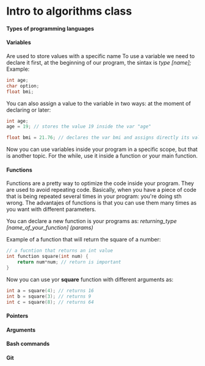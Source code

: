 # Intro to algorithms class


#### Types of programming languages


#### Variables
Are used to store values with a specific name
To use a variable we need to declare it first, at the beginning of our program, the sintax is _type [name];_ Example:
```c
int age;
char option;
float bmi;
```
You can also assign a value to the variable in two ways: at the moment of declaring or later:

```c
int age;
age = 19; // stores the value 19 inside the var "age"

float bmi = 21.76; // declares the var bmi and assigns directly its value

```
Now you can use variables inside your program in a specific scope, but that is another topic. For the while, use it inside a function or your main function.


#### Functions

Functions are a pretty way to optimize the code inside your program. They are used to avoid repeating code. Basically, when you have a piece of code that is being repeated several times in your program: you're doing sth wrong. The advantajes of functions is that you can use them many times as you want with different parameters. 

You can declare a new function is your programs as: _returning_type [name_of_your_function] (params)_

Example of a function that will return the square of a number:

```c
// a fucntion that returns an int value
int function square(int num) {
	return num*num; // return is important
}
```
Now you can use yor **square** function with different arguments as:

```c
int a = square(4); // returns 16
int b = square(3); // returns 9
int c = square(8); // returns 64
```

#### Pointers
#### Arguments
#### Bash commands
#### Git
#### 
